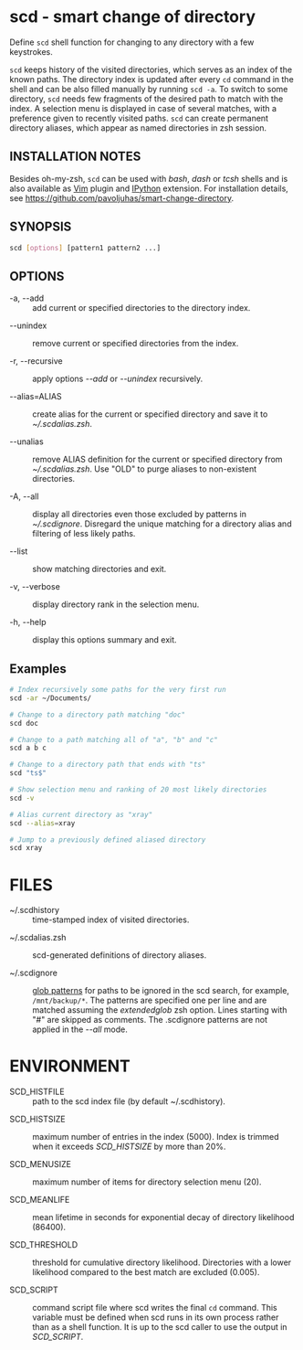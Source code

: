 # scd - smart change of directory

Define `scd` shell function for changing to any directory with
a few keystrokes.

`scd` keeps history of the visited directories, which serves as an index of
the known paths.  The directory index is updated after every `cd` command in
the shell and can be also filled manually by running `scd -a`.  To switch to
some directory, `scd` needs few fragments of the desired path to match with
the index.  A selection menu is displayed in case of several matches, with a
preference given to recently visited paths.  `scd` can create permanent
directory aliases, which appear as named directories in zsh session.

## INSTALLATION NOTES

Besides oh-my-zsh, `scd` can be used with *bash*, *dash* or *tcsh*
shells and is also available as [Vim](https://www.vim.org/) plugin and
[IPython](https://ipython.org/) extension.  For installation details, see
https://github.com/pavoljuhas/smart-change-directory.

## SYNOPSIS

```sh
scd [options] [pattern1 pattern2 ...]
```

## OPTIONS

<dl><dt>
-a, --add</dt><dd>
  add current or specified directories to the directory index.</dd><dt>

--unindex</dt><dd>
  remove current or specified directories from the index.</dd><dt>

-r, --recursive</dt><dd>
  apply options <em>--add</em> or <em>--unindex</em> recursively.</dd><dt>

--alias=ALIAS</dt><dd>
  create alias for the current or specified directory and save it to
  <em>~/.scdalias.zsh</em>.</dd><dt>

--unalias</dt><dd>
  remove ALIAS definition for the current or specified directory from
  <em>~/.scdalias.zsh</em>.  Use "OLD" to purge aliases to non-existent
  directories.</dd><dt>

-A, --all</dt><dd>
  display all directories even those excluded by patterns in
  <em>~/.scdignore</em>.  Disregard the unique matching for a
  directory alias and filtering of less likely paths.</dd><dt>

--list</dt><dd>
  show matching directories and exit.</dd><dt>

-v, --verbose</dt><dd>
  display directory rank in the selection menu.</dd><dt>

-h, --help</dt><dd>
  display this options summary and exit.</dd>
</dl>

## Examples

```sh
# Index recursively some paths for the very first run
scd -ar ~/Documents/

# Change to a directory path matching "doc"
scd doc

# Change to a path matching all of "a", "b" and "c"
scd a b c

# Change to a directory path that ends with "ts"
scd "ts$"

# Show selection menu and ranking of 20 most likely directories
scd -v

# Alias current directory as "xray"
scd --alias=xray

# Jump to a previously defined aliased directory
scd xray
```

# FILES

<dl><dt>
~/.scdhistory</dt><dd>
    time-stamped index of visited directories.</dd><dt>

~/.scdalias.zsh</dt><dd>
    scd-generated definitions of directory aliases.</dd><dt>

~/.scdignore</dt><dd>
    <a href="http://zsh.sourceforge.net/Doc/Release/Expansion.html#Glob-Operators">
    glob patterns</a> for paths to be ignored in the scd search, for example,
    <code>/mnt/backup/*</code>.  The patterns are specified one per line
    and are matched assuming the <em>extendedglob</em> zsh option.  Lines
    starting with "#" are skipped as comments.  The .scdignore patterns
    are not applied in the <em>--all</em> mode.</dd>
</dl>

# ENVIRONMENT

<dl><dt>
SCD_HISTFILE</dt><dd>
    path to the scd index file (by default ~/.scdhistory).</dd><dt>

SCD_HISTSIZE</dt><dd>
    maximum number of entries in the index (5000).  Index is trimmed when it
    exceeds <em>SCD_HISTSIZE</em> by more than 20%.</dd><dt>

SCD_MENUSIZE</dt><dd>
    maximum number of items for directory selection menu (20).</dd><dt>

SCD_MEANLIFE</dt><dd>
    mean lifetime in seconds for exponential decay of directory
    likelihood (86400).</dd><dt>

SCD_THRESHOLD</dt><dd>
    threshold for cumulative directory likelihood.  Directories with
    a lower likelihood compared to the best match are excluded (0.005).
    </dd><dt>

SCD_SCRIPT</dt><dd>
    command script file where scd writes the final <code>cd</code>
    command.  This variable must be defined when scd runs in its own
    process rather than as a shell function.  It is up to the
    scd caller to use the output in <em>SCD_SCRIPT</em>.</dd>
</dl>
